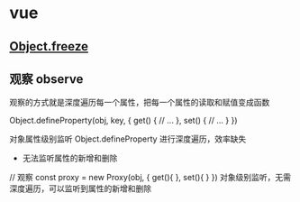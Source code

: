 # vue 

## [Object.freeze](https://developer.mozilla.org/zh-CN/docs/Web/JavaScript/Reference/Global_Objects/Object/freeze)

## 观察 observe
观察的方式就是深度遍历每一个属性，把每一个属性的读取和赋值变成函数

Object.defineProperty(obj, key, {
  get() {
    // ...
  },
  set() {
    // ...
  }
})

对象属性级别监听 
 Object.defineProperty 进行深度遍历，效率缺失
- 无法监听属性的新增和删除

// 观察
const proxy = new Proxy(obj, {
  get(){
  },
  set(){
  }
})
对象级别监听，无需深度遍历，可以监听到属性的新增和删除
